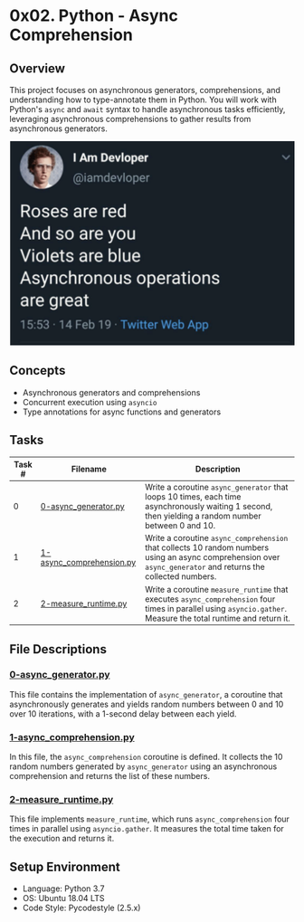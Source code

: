 # 0x02. Python - Async Comprehension

## Overview
This project focuses on asynchronous generators, comprehensions, and understanding how to type-annotate them in Python. You will work with Python's `async` and `await` syntax to handle asynchronous tasks efficiently, leveraging asynchronous comprehensions to gather results from asynchronous generators.

!['Asynchronous operations are great'](async_ops_are_great.png)

## Concepts
- Asynchronous generators and comprehensions
- Concurrent execution using `asyncio`
- Type annotations for async functions and generators

## Tasks

| Task # | Filename | Description |
|--------|-----------|-------------|
| 0 | [0-async_generator.py](./0-async_generator.py) | Write a coroutine `async_generator` that loops 10 times, each time asynchronously waiting 1 second, then yielding a random number between 0 and 10. |
| 1 | [1-async_comprehension.py](./1-async_comprehension.py) | Write a coroutine `async_comprehension` that collects 10 random numbers using an async comprehension over `async_generator` and returns the collected numbers. |
| 2 | [2-measure_runtime.py](./2-measure_runtime.py) | Write a coroutine `measure_runtime` that executes `async_comprehension` four times in parallel using `asyncio.gather`. Measure the total runtime and return it. |

## File Descriptions

### [0-async_generator.py](./0-async_generator.py)
This file contains the implementation of `async_generator`, a coroutine that asynchronously generates and yields random numbers between 0 and 10 over 10 iterations, with a 1-second delay between each yield.

### [1-async_comprehension.py](./1-async_comprehension.py)
In this file, the `async_comprehension` coroutine is defined. It collects the 10 random numbers generated by `async_generator` using an asynchronous comprehension and returns the list of these numbers.

### [2-measure_runtime.py](./2-measure_runtime.py)
This file implements `measure_runtime`, which runs `async_comprehension` four times in parallel using `asyncio.gather`. It measures the total time taken for the execution and returns it.

## Setup Environment
- Language: Python 3.7
- OS: Ubuntu 18.04 LTS
- Code Style: Pycodestyle (2.5.x)



